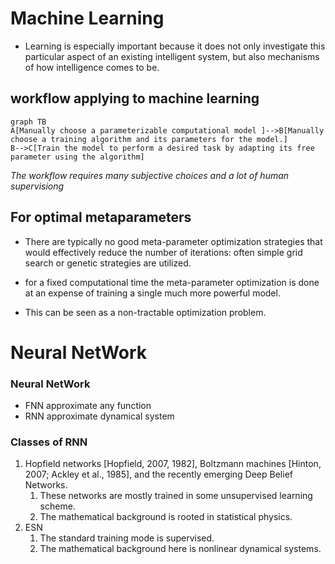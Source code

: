 # Machine Learning

- Learning is especially important because it does not only investigate this particular aspect of an existing intelligent system, but also mechanisms of how intelligence comes to be.
## workflow applying to machine learning

```
graph TB
A[Manually choose a parameterizable computational model ]-->B[Manually choose a training algorithm and its parameters for the model.]
B-->C[Train the model to perform a desired task by adapting its free parameter using the algorithm]
```
*The workflow requires many subjective choices and a lot of human supervisiong*
## For optimal metaparameters
- There are typically no good
meta-parameter optimization strategies that would effectively reduce the number
of iterations: often simple grid search or genetic strategies are utilized.


- for a fixed computational time the meta-parameter optimization is done at an expense of training a single much more
powerful model.

- This can be seen as a non-tractable optimization problem.

# Neural NetWork
### Neural NetWork
- FNN approximate any function 
- RNN approximate dynamical system


### Classes of RNN
 1. Hopfield networks [Hopfield, 2007, 1982], Boltzmann machines [Hinton, 2007;
Ackley et al., 1985], and the recently emerging Deep Belief Networks.  
    1. These networks are mostly trained in some unsupervised learning scheme. 
    2. The mathematical background is rooted in statistical physics.
 2. ESN
    1. The standard training mode is supervised.
    2. The mathematical background here is nonlinear dynamical systems. 
